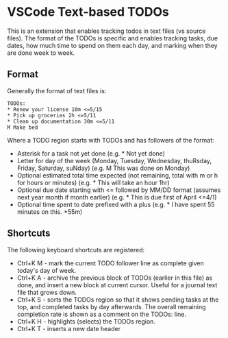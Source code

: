 # VSCode Text-based TODOs

This is an extension that enables tracking todos in text files (vs source files). The
format of the TODOs is specific and enables tracking tasks, due dates, how much time
to spend on them each day, and marking when they are done week to week.

## Format

Generally the format of text files is:

```
TODOs:
* Renew your license 10m <=5/15
* Pick up groceries 2h <=5/11
* Clean up documentation 30m <=5/11
M Make bed
```

Where a TODO region starts with TODOs and has followers of the format:
* Asterisk for a task not yet done (e.g. * Not yet done)
* Letter for day of the week (Monday, Tuesday, Wednesday, thuRsday, Friday, Saturday, suNday) (e.g. M This was done on Monday)
* Optional estimated total time expected (not remaining, total with m or h for hours or minutes) (e.g. * This will take an hour 1hr)
* Optional due date starting with <= followed by MM/DD format (assumes next year month if month earlier) (e.g. * This is due first of April <=4/1)
* Optional time spent to date prefixed with a plus (e.g. * I have spent 55 minutes on this. +55m)

## Shortcuts

The following keyboard shortcuts are registered:
* Ctrl+K M - mark the current TODO follower line as complete given today's day of week.
* Ctrl+K A - archive the previous block of TODOs (earlier in this file) as done,
  and insert a new block at current cursor. Useful for a journal text file that grows down.
* Ctrl+K S - sorts the TODOs region so that it shows pending tasks at the top, and completed
  tasks by day afterwards. The overall remaining completion rate is shown as a comment on the
  TODOs: line.
* Ctrl+K H - highlights (selects) the TODOs region.
* Ctrl+K T - inserts a new date header
